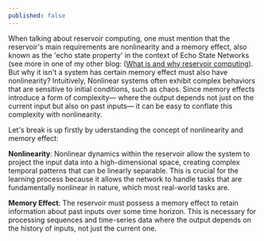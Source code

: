 ```yaml
---
published: false
---
```


When talking about reservoir computing, one must mention that the reservoir's main requirements are nonlinearity and a memory effect, also known as the 'echo state property' in the context of Echo State Networks (see more in one of my other blog: ([What is and why reservoir computing](https://xing-chen18.github.io/Project-What-is-and-why-Reservoir-Computing/)). But why it isn't a system has certain memory effect must also have nonlinearity? Intuitively, Nonlinear systems often exhibit complex behaviors that are sensitive to initial conditions, such as chaos. Since memory effects introduce a form of complexity— where the output depends not just on the current input but also on past inputs— it can be easy to conflate this complexity with nonlinearity.

Let's break is up firstly by uderstanding the concept of nonlinearity and memory effect:

**Nonlinearity**: Nonlinear dynamics within the reservoir allow the system to project the input data into a high-dimensional space, creating complex temporal patterns that can be linearly separable. This is crucial for the learning process because it allows the network to handle tasks that are fundamentally nonlinear in nature, which most real-world tasks are.

**Memory Effect**: The reservoir must possess a memory effect to retain information about past inputs over some time horizon. This is necessary for processing sequences and time-series data where the output depends on the history of inputs, not just the current one.